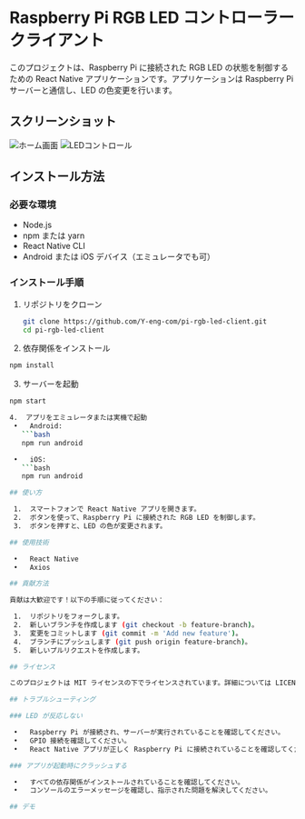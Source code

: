 # Raspberry Pi RGB LED コントローラー クライアント

このプロジェクトは、Raspberry Pi に接続された RGB LED の状態を制御するための React Native アプリケーションです。アプリケーションは Raspberry Pi サーバーと通信し、LED の色変更を行います。

## スクリーンショット

![ホーム画面](path/to/home_screen.png)
![LEDコントロール](path/to/led_control.png)

## インストール方法

### 必要な環境
- Node.js
- npm または yarn
- React Native CLI
- Android または iOS デバイス（エミュレータでも可）

### インストール手順

1. リポジトリをクローン
   ```bash
   git clone https://github.com/Y-eng-com/pi-rgb-led-client.git
   cd pi-rgb-led-client
   ```

2.	依存関係をインストール
   ```bash
   npm install
   ```

3.	サーバーを起動
   ```bash
   npm start

4.	アプリをエミュレータまたは実機で起動
	•	Android:
      ```bash
      npm run android

	•	iOS:
      ```bash
      npm run android

## 使い方

	1.	スマートフォンで React Native アプリを開きます。
	2.	ボタンを使って、Raspberry Pi に接続された RGB LED を制御します。
	3.	ボタンを押すと、LED の色が変更されます。

## 使用技術

	•	React Native
	•	Axios

## 貢献方法

貢献は大歓迎です！以下の手順に従ってください：

	1.	リポジトリをフォークします。
	2.	新しいブランチを作成します (git checkout -b feature-branch)。
	3.	変更をコミットします (git commit -m 'Add new feature')。
	4.	ブランチにプッシュします (git push origin feature-branch)。
	5.	新しいプルリクエストを作成します。

## ライセンス

このプロジェクトは MIT ライセンスの下でライセンスされています。詳細については LICENSE ファイルを参照してください。

## トラブルシューティング

### LED が反応しない

	•	Raspberry Pi が接続され、サーバーが実行されていることを確認してください。
	•	GPIO 接続を確認してください。
	•	React Native アプリが正しく Raspberry Pi に接続されていることを確認してください。

### アプリが起動時にクラッシュする

	•	すべての依存関係がインストールされていることを確認してください。
	•	コンソールのエラーメッセージを確認し、指示された問題を解決してください。

## デモ